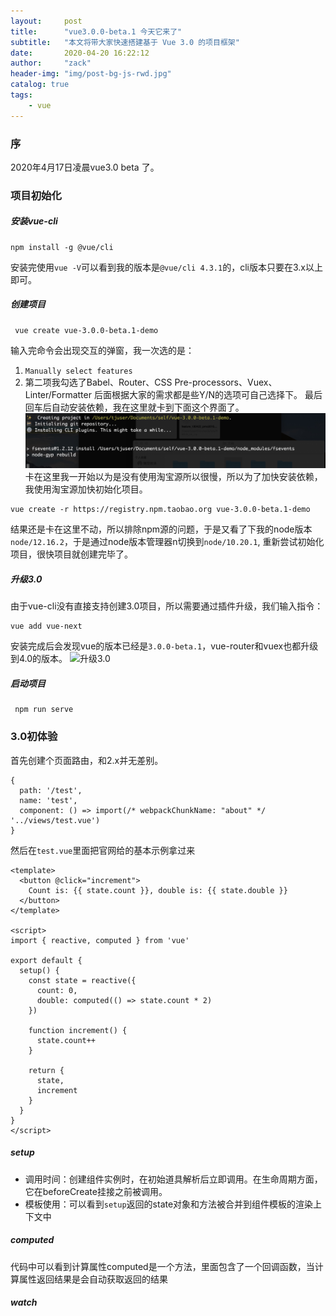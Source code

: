 ```yaml
---
layout:     post
title:      "vue3.0.0-beta.1 今天它来了"
subtitle:   "本文将带大家快速搭建基于 Vue 3.0 的项目框架"
date:       2020-04-20 16:22:12
author:     "zack"
header-img: "img/post-bg-js-rwd.jpg"
catalog: true
tags:
    - vue
---
```


### 序
2020年4月17日凌晨vue3.0 beta 了。

### 项目初始化

##### 安装vue-cli
```
npm install -g @vue/cli
```
安装完使用`vue -V`可以看到我的版本是`@vue/cli 4.3.1`的，cli版本只要在3.x以上即可。

##### 创建项目
```
 vue create vue-3.0.0-beta.1-demo
```
输入完命令会出现交互的弹窗，我一次选的是：
1. `Manually select features`
2. 第二项我勾选了Babel、Router、CSS Pre-processors、Vuex、Linter/Formatter
后面根据大家的需求都是些Y/N的选项可自己选择下。
最后回车后自动安装依赖，我在这里就卡到下面这个界面了。
![使用node/12.16.2](/img/vue3.0/ka.jpg)
卡在这里我一开始以为是没有使用淘宝源所以很慢，所以为了加快安装依赖，我使用淘宝源加快初始化项目。
```
vue create -r https://registry.npm.taobao.org vue-3.0.0-beta.1-demo
```
结果还是卡在这里不动，所以排除npm源的问题，于是又看了下我的node版本`node/12.16.2`，于是通过node版本管理器n切换到`node/10.20.1`,
重新尝试初始化项目，很快项目就创建完毕了。

##### 升级3.0
由于vue-cli没有直接支持创建3.0项目，所以需要通过插件升级，我们输入指令：
```
vue add vue-next
```
安装完成后会发现vue的版本已经是`3.0.0-beta.1`，vue-router和vuex也都升级到4.0的版本。
![升级3.0](/img/vue3.0/3.0.jpg)
##### 启动项目
```
 npm run serve
```

### 3.0初体验

首先创建个页面路由，和2.x并无差别。
```
{
  path: '/test',
  name: 'test',
  component: () => import(/* webpackChunkName: "about" */ '../views/test.vue')
}
```
然后在`test.vue`里面把官网给的基本示例拿过来
```
<template>
  <button @click="increment">
    Count is: {{ state.count }}, double is: {{ state.double }}
  </button>
</template>

<script>
import { reactive, computed } from 'vue'

export default {
  setup() {
    const state = reactive({
      count: 0,
      double: computed(() => state.count * 2)
    })

    function increment() {
      state.count++
    }

    return {
      state,
      increment
    }
  }
}
</script>
```
##### setup
* 调用时间：创建组件实例时，在初始道具解析后立即调用。在生命周期方面，它在beforeCreate挂接之前被调用。
* 模板使用：可以看到`setup`返回的state对象和方法被合并到组件模板的渲染上下文中

##### computed
代码中可以看到计算属性computed是一个方法，里面包含了一个回调函数，当计算属性返回结果是会自动获取返回的结果

##### watch